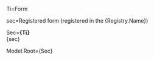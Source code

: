 Ti=Form

sec=Registered form (registered in the {Registry.Name})

Sec=<b>{Ti}</b><br>{sec}

Model.Root={Sec}
